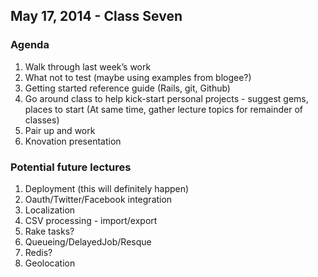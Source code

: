 ## May 17, 2014 - Class Seven

### Agenda
1. Walk through last week’s work
2. What not to test (maybe using examples from blogee?)
3. Getting started reference guide (Rails, git, Github)
4. Go around class to help kick-start personal projects - suggest gems, places to start (At same time, gather lecture topics for remainder of classes)
5. Pair up and work
6. Knovation presentation

### Potential future lectures
1. Deployment (this will definitely happen)
2. Oauth/Twitter/Facebook integration
3. Localization
4. CSV processing - import/export
5. Rake tasks?
6. Queueing/DelayedJob/Resque
7. Redis?
8. Geolocation
